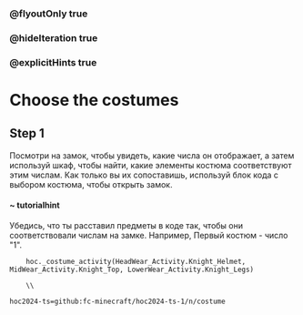 ### @flyoutOnly true
### @hideIteration true
### @explicitHints true

# Choose the costumes

## Step 1
Посмотри на замок, чтобы увидеть, какие числа он отображает, а затем используй шкаф, чтобы найти, какие элементы костюма соответствуют этим числам. Как только вы их сопоставишь, используй блок кода с выбором костюма, чтобы открыть замок.

#### ~ tutorialhint
Убедись, что ты расставил предметы в коде так, чтобы они соответствовали числам на замке. Например, Первый костюм - число "1".


```ghost
    hoc._costume_activity(HeadWear_Activity.Knight_Helmet, MidWear_Activity.Knight_Top, LowerWear_Activity.Knight_Legs)
```
```template     
    \\
```

```package
hoc2024-ts=github:fc-minecraft/hoc2024-ts-1/n/costume
```